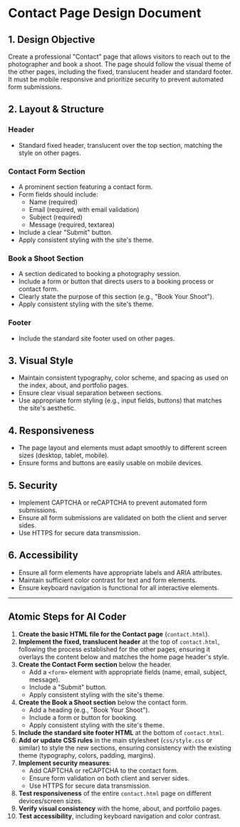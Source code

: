 # Contact Page Design Document

## 1. Design Objective
Create a professional "Contact" page that allows visitors to reach out to the photographer and book a shoot. The page should follow the visual theme of the other pages, including the fixed, translucent header and standard footer. It must be mobile responsive and prioritize security to prevent automated form submissions.

## 2. Layout & Structure

### Header
-   Standard fixed header, translucent over the top section, matching the style on other pages.

### Contact Form Section
-   A prominent section featuring a contact form.
-   Form fields should include:
    -   Name (required)
    -   Email (required, with email validation)
    -   Subject (required)
    -   Message (required, textarea)
-   Include a clear "Submit" button.
-   Apply consistent styling with the site's theme.

### Book a Shoot Section
-   A section dedicated to booking a photography session.
-   Include a form or button that directs users to a booking process or contact form.
-   Clearly state the purpose of this section (e.g., "Book Your Shoot").
-   Apply consistent styling with the site's theme.

### Footer
-   Include the standard site footer used on other pages.

## 3. Visual Style
-   Maintain consistent typography, color scheme, and spacing as used on the index, about, and portfolio pages.
-   Ensure clear visual separation between sections.
-   Use appropriate form styling (e.g., input fields, buttons) that matches the site's aesthetic.

## 4. Responsiveness
-   The page layout and elements must adapt smoothly to different screen sizes (desktop, tablet, mobile).
-   Ensure forms and buttons are easily usable on mobile devices.

## 5. Security
-   Implement CAPTCHA or reCAPTCHA to prevent automated form submissions.
-   Ensure all form submissions are validated on both the client and server sides.
-   Use HTTPS for secure data transmission.

## 6. Accessibility
-   Ensure all form elements have appropriate labels and ARIA attributes.
-   Maintain sufficient color contrast for text and form elements.
-   Ensure keyboard navigation is functional for all interactive elements.

---

## Atomic Steps for AI Coder

1.  **Create the basic HTML file for the Contact page** (`contact.html`).
2.  **Implement the fixed, translucent header** at the top of `contact.html`, following the process established for the other pages, ensuring it overlays the content below and matches the home page header's style.
3.  **Create the Contact Form section** below the header.
    -   Add a `<form>` element with appropriate fields (name, email, subject, message).
    -   Include a "Submit" button.
    -   Apply consistent styling with the site's theme.
4.  **Create the Book a Shoot section** below the contact form.
    -   Add a heading (e.g., "Book Your Shoot").
    -   Include a form or button for booking.
    -   Apply consistent styling with the site's theme.
5.  **Include the standard site footer HTML** at the bottom of `contact.html`.
6.  **Add or update CSS rules** in the main stylesheet (`css/style.css` or similar) to style the new sections, ensuring consistency with the existing theme (typography, colors, padding, margins).
7.  **Implement security measures**:
    -   Add CAPTCHA or reCAPTCHA to the contact form.
    -   Ensure form validation on both client and server sides.
    -   Use HTTPS for secure data transmission.
8.  **Test responsiveness** of the entire `contact.html` page on different devices/screen sizes.
9.  **Verify visual consistency** with the home, about, and portfolio pages.
10. **Test accessibility**, including keyboard navigation and color contrast.
